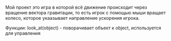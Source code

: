 Мой проект это игра в которой всё движение происходит через вращение вектора гравитации, то есть игрок с помощью мыши вращает колесо, которое укаазывает направление ускорения игрока.

Функции:
  look_at(object) - поворачивает объект к object, используется для управления
  
